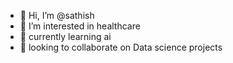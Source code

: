 - 👋 Hi, I’m @sathish
- 👀 I’m interested in healthcare
- 🌱 currently learning ai
- 💞️ looking to collaborate on Data science projects


<!---
sathish55/sathish55 is a ✨ special ✨ repository because its `README.md` (this file) appears on your GitHub profile.
You can click the Preview link to take a look at your changes.
--->

